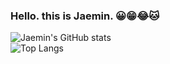 ### Hello. this is Jaemin. 😀😁😂🐱

![Jaemin's GitHub stats](https://github-readme-stats.vercel.app/api?username=jmParkGit&theme=calm&show_icons=true&count_private=true)  
![Top Langs](https://github-readme-stats.vercel.app/api/top-langs/?username=jmParkGit&theme=calm&count_private=true&hide=jupyter%20notebook)





<!--
**jmParkGit/jmParkGit** is a ✨ _special_ ✨ repository because its `README.md` (this file) appears on your GitHub profile.

Here are some ideas to get you started:

- 🔭 I’m currently working on ...
- 🌱 I’m currently learning ...
- 👯 I’m looking to collaborate on ...
- 🤔 I’m looking for help with ...
- 💬 Ask me about ...
- 📫 How to reach me: ...
- 😄 Pronouns: ...
- ⚡ Fun fact: ...
-->
